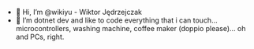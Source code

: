 - 👋 Hi, I’m @wikiyu - Wiktor Jędrzejczak
- 👀 I’m dotnet dev and like to code everything that i can touch... microcontrollers, washing machine, coffee maker (doppio please)... oh and PCs, right.
